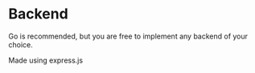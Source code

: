 # Backend

Go is recommended, but you are free to implement any backend of your choice.

Made using express.js